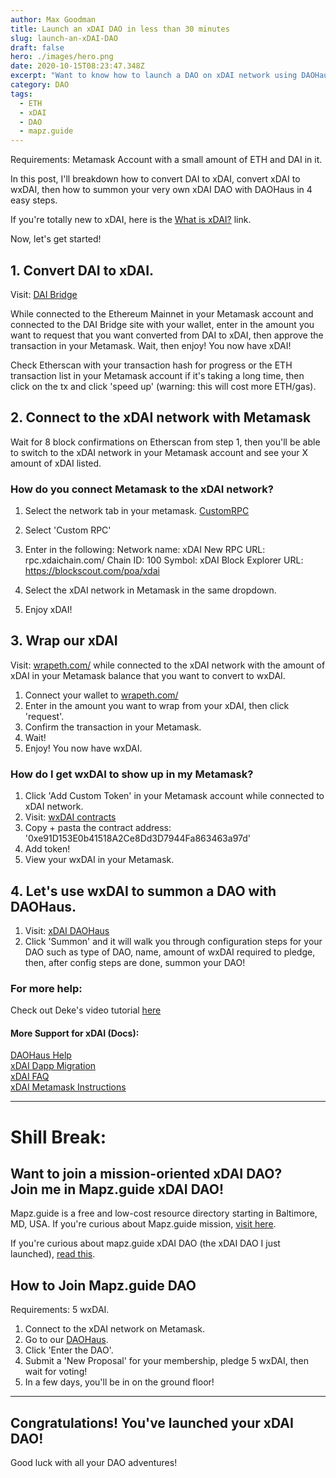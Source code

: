 ```yaml
---
author: Max Goodman
title: Launch an xDAI DAO in less than 30 minutes
slug: launch-an-xDAI-DAO
draft: false
hero: ./images/hero.png
date: 2020-10-15T08:23:47.348Z
excerpt: "Want to know how to launch a DAO on xDAI network using DAOHaus? You're in luck! I break it down in one post, condensing all the how-to resources into one, concerning this topic."
category: DAO
tags:
  - ETH
  - xDAI
  - DAO
  - mapz.guide
---
```


Requirements: Metamask Account with a small amount of ETH and DAI in it.

In this post, I'll breakdown how to convert DAI to xDAI, convert xDAI to wxDAI, then how to summon your very own xDAI DAO with DAOHaus in 4 easy steps.

If you're totally new to xDAI, here is the [What is xDAI?](https://www.xdaichain.com/) link.

Now, let's get started! 

## 1. Convert DAI to xDAI.

Visit: [DAI Bridge](https://dai-bridge.poa.network/)

While connected to the Ethereum Mainnet in your Metamask account and connected to the DAI Bridge site with your wallet, enter in the amount you want to request that you want converted from DAI to xDAI, then approve the transaction in your Metamask. Wait, then enjoy! You now have xDAI!

Check Etherscan with your transaction hash for progress or the ETH transaction list in your Metamask account if it's taking a long time, then click on the tx and click 'speed up' (warning: this will cost more ETH/gas).

## 2. Connect to the xDAI network with Metamask
Wait for 8 block confirmations on Etherscan from step 1, then you'll be able to switch to the xDAI network in your Metamask account and see your X amount of xDAI listed. 

### How do you connect Metamask to the xDAI network?
1. Select the network tab in your metamask.
[CustomRPC](./media/metamask-custom-rpc.png)

2. Select 'Custom RPC'
3. Enter in the following: 
    Network name: xDAI
    New RPC URL: rpc.xdaichain.com/
    Chain ID: 100
    Symbol: xDAI
    Block Explorer URL: https://blockscout.com/poa/xdai

4. Select the xDAI network in Metamask in the same dropdown. 
5. Enjoy xDAI!

## 3. Wrap our xDAI 

Visit: [wrapeth.com/](https://wrapeth.com/) while connected to the xDAI network with the amount of xDAI in your Metamask balance that you want to convert to wxDAI. 

1. Connect your wallet to [wrapeth.com/](https://wrapeth.com/) 
2. Enter in the amount you want to wrap from your xDAI, then click 'request'. 
3. Confirm the transaction in your Metamask.
4. Wait!
5. Enjoy! You now have wxDAI.

### How do I get wxDAI to show up in my Metamask? 
1. Click 'Add Custom Token' in your Metamask account while connected to xDAI network. 
2. Visit: [wxDAI contracts](https://blockscout.com/poa/xdai/address/0xe91D153E0b41518A2Ce8Dd3D7944Fa863463a97d/contracts)
3. Copy + pasta the contract address: '0xe91D153E0b41518A2Ce8Dd3D7944Fa863463a97d'
4. Add token!
5. View your wxDAI in your Metamask.

## 4. Let's use wxDAI to summon a DAO with DAOHaus.

1. Visit: [xDAI DAOHaus](https://xdai.daohaus.club/)
2. Click 'Summon' and it will walk you through configuration steps for your DAO such as type of DAO, name, amount of wxDAI required to pledge, then, after config steps are done, summon your DAO!

### For more help: 
Check out Deke's video tutorial [here](https://www.youtube.com/watch?v=n2pFfiJhbSk&feature=youtu.be)

#### More Support for xDAI (Docs):

[DAOHaus Help](https://xdai.daohaus.club/help) <br/>
[xDAI Dapp Migration](https://medium.com/daohaus-club/daohaus-xdai-dapp-migration-83dca1fc590a)<br/>
[xDAI FAQ](https://www.xdaichain.com/about-xdai/faqs)<br/>
[xDAI Metamask Instructions](https://www.xdaichain.com/for-users/wallets/metamask/metamask-setup)<br/>

<hr/>

# Shill Break:
## Want to join a mission-oriented xDAI DAO?<br/> Join me in Mapz.guide xDAI DAO!

Mapz.guide is a free and low-cost resource directory starting in Baltimore, MD, USA. If you're curious about Mapz.guide mission, [visit here](https://www.mapz.guide/mapz/2020/07/26/hello-world). 

If you're curious about mapz.guide xDAI DAO (the xDAI DAO I just launched), [read this](https://bit.ly/341uppX). 

## How to Join Mapz.guide DAO

Requirements: 5 wxDAI.

1. Connect to the xDAI network on Metamask.
2. Go to our [DAOHaus](https://xdai.daohaus.club/dao/v2/0x67f5a8bb3dabe4c71a7353dfeb0ed6ecaa07fb0a).
3. Click 'Enter the DAO'.
4. Submit a 'New Proposal' for your membership, pledge 5 wxDAI, then wait for voting! 
5. In a few days, you'll be in on the ground floor!

<hr/>

## Congratulations! You've launched your xDAI DAO! 

Good luck with all your DAO adventures!
